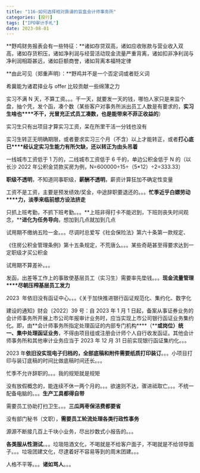 ```yaml
---
title: "116-如何选择相对靠谱的盲盒会计师事务所"
categories: [投行]
tags: ["IPO审计手札"]
date: 2023-08-01
---
```

**野鸡财务报表会有一些特征：**诸如存贷双高，诸如应收账款与营业收入双高，诸如存货积压，诸如净利润与经营活动现金流量严重背离，诸如扣非净利润与净利润相距甚远，诸如巨额商誉，诸如背离本福特定律

**由此可见（郑重声明）：**野鸡并不是一个否定词或者贬义词

希冀能为诸君择业与 offer 比较贡献一些绵薄之力

实习不满 N 天，不算工资。。。干一天，就要发一天的钱，哪怕人家只是来监个盘，抽个凭，发个函，凑个数（某些客户对事务所派出员工人数是有要求的，**实习生啥也****不干，光冒充正式员工凑数，也是能带来不菲正收益的**）

实习生只有出项目才算实习工资，呆在所里干活一分钱也没有

实习生转正无明确期限，或者要求实习三个月（不含）以上才能转正，或者**打心底已****经认定实习生能力有所欠缺，还以转正为由头吊着**

一线城市工资低于 1 万的，二线城市工资低于 6 千的，单边公积金低于 N 的（以长沙 2022 年公积金贷款买房为例，N=600000÷15÷（5*12）÷2=333.33）

**职级不透明**，不知道同事职级，**薪酬不透明**，薪资计算狂加不确定性变量

工资不是工资，主要是预发绩效/奖金，中途辞职要退还的。。。**忙季近乎白嫖劳动****力，淡季来临前想方设法挤走**

只抓上班考勤，不抓下班考勤。。。**上班非得打卡不能迟到，下班则丧失时间观念，****进化为任务导向**，想加到几点就加到几点

试用期不缴纳五险一金。。。尽调时总爱写《社会保险法》第六十条第一款规定、

《住房公积金管理条例》第十五条规定，不荒唐么。。。某些奇葩甚至得要求达到一定职级才买公积金

试用期不算差补。。。

  

发函，出差等工作上的事致使基层员工（实习生）需要率先垫钱。。。**现金流量管理****尽朝压榨基层员工发力**

2023  年依旧没有函证中心。。。《关于加快推进银行函证规范化、集约化、数字化

建设的通知》财会〔2022〕39 号：自 2023 年 1 月 1 日起，备案从事证券业务的会计师事务所开展上市公司年报审计业务时，应当实现上市公司银行函证业务集约化。即，由**会计师事务所指定处理函证的内部专门机构****（****或岗位）****统一、集中处理函证业****务**，不得由项目组或注册会计师个人自行收发函证。其他会计师事务所和其他审计业务应当于 2023 年 12 月 31 日前实现银行函证集约化。。。

2023 年**依旧没实现电子归档的，全部底稿和附件需要纸质打印装订**。。。小项目打印与装订底稿的时间比做底稿时间还长。。。

忙季不允许辞职的。。。我的规矩就是规矩

没有放假概念的，能连续不休一两个月的。。。欲速则不达，骤进祗取亡。。。不统一配备电脑的。。。**生产工具都得自带**

需要员工协助打扫卫生。。。**三瓜两枣保洁费都要省**

没有部门秘书（文职），**需要员工轮流处理各类行政性事务**

  

源源不断接几百上千块小业务，尽出抄数式小报告的。。。

**各类服从性测试**。。。垃圾陪酒文化，不喝就是不给客户面子，不喝就是不给领导面子。。。垃圾团建文化，尽逮着好不容易等到的周末团建。。。

人格不平等。。。**诸如骂人**。。。